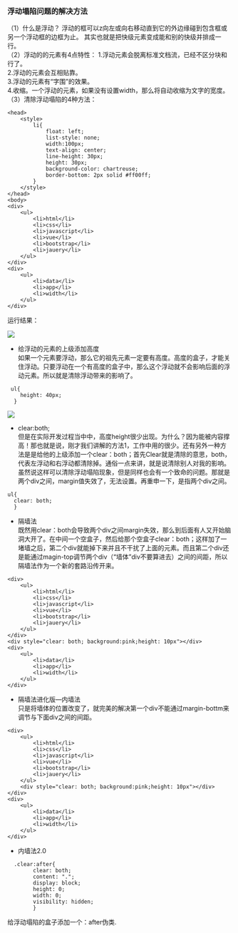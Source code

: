 ### 浮动塌陷问题的解决方法

（1）什么是浮动？
浮动的框可以z向左或向右移动直到它的外边缘碰到包含框或另一个浮动框的边框为止。 其实也就是把快级元素变成能和别的快级并排成一行。<br>
（2）浮动的的元素有4点特性：
1.浮动元素会脱离标准文档流，已经不区分块和行了。<br>
2.浮动的元素会互相贴靠。<br>
3.浮动的元素有“字围”的效果。<br>
4.收缩。一个浮动的元素，如果没有设置width，那么将自动收缩为文字的宽度。<br>
（3）清除浮动塌陷的4种方法：

```
<head>
    <style>
        li{
            float: left;
            list-style: none;
            width:100px;
            text-align: center;
            line-height: 30px;
            height: 30px;
            background-color: chartreuse;
            border-bottom: 2px solid #ff00ff;
        }
    </style>
</head>
<body>
<div>
    <ul>
        <li>html</li>
        <li>css</li>
        <li>javascript</li>
        <li>vue</li>
        <li>bootstrap</li>
        <li>jauery</li>
    </ul>
</div>
<div>
    <ul>
        <li>data</li>
        <li>app</li>
        <li>width</li>
    </ul>
</div>
```
运行结果：

![](https://img-blog.csdnimg.cn/img_convert/22f24f0259ccf9583a9471bef738bb85.png)

- 给浮动的元素的上级添加高度<br>
如果一个元素要浮动，那么它的祖先元素一定要有高度。高度的盒子，才能关住浮动。只要浮动在一个有高度的盒子中，那么这个浮动就不会影响后面的浮动元素。所以就是清除浮动带来的影响了。

```
 ul{
    height: 40px;
  }
```

![](https://img-blog.csdnimg.cn/img_convert/fc968fbad971f536115862048a4c8e38.png)

- clear:both;<br>
但是在实际开发过程当中中，高度height很少出现。为什么？因为能被内容撑高！那也就是说，刚才我们讲解的方法1，工作中用的很少。还有另外一种方法是是给他的上级添加一个clear：both；首先Clear就是清除的意思，both，代表左浮动和右浮动都清除掉。通俗一点来讲，就是说清除别人对我的影响。虽然说这样可以清除浮动塌陷现象，但是同样也会有一个致命的问题。那就是两个div之间，margin值失效了，无法设置。再重申一下，是指两个div之间。
```
ul{
  clear: both;
  }
```
- 隔墙法<br>
既然用clear：both会导致两个div之间margin失效，那么到后面有人又开始脑洞大开了。在中间一个空盒子，然后给那个空盒子clear：both；这样加了一堵墙之后，第二个div就能掉下来并且不干扰了上面的元素。而且第二个div还是能通过magin-top调节两个div（“墙体”div不要算进去）之间的间距，所以隔墙法作为一个新的套路沿传开来。
```
<div>
    <ul>
        <li>html</li>
        <li>css</li>
        <li>javascript</li>
        <li>vue</li>
        <li>bootstrap</li>
        <li>jauery</li>
    </ul>
</div>
<div style="clear: both; background:pink;height: 10px"></div>
<div>
    <ul>
        <li>data</li>
        <li>app</li>
        <li>width</li>
    </ul>
</div>
```

- 隔墙法进化版—内墙法<br>
只是将墙体的位置改变了，就完美的解决第一个div不能通过margin-bottm来调节与下面div之间的间距。
```
<div>
    <ul>
        <li>html</li>
        <li>css</li>
        <li>javascript</li>
        <li>vue</li>
        <li>bootstrap</li>
        <li>jauery</li>
    </ul>
    <div style="clear: both; background:pink;height: 10px"></div>
</div>
<div>
    <ul>
        <li>data</li>
        <li>app</li>
        <li>width</li>
    </ul>
</div>
```
- 内墙法2.0
```
  .clear:after{
        clear: both;
        content: ".";
        display: block;
        height: 0;
        width: 0;
        visibility: hidden;
        }
```
给浮动塌陷的盒子添加一个：after伪类.